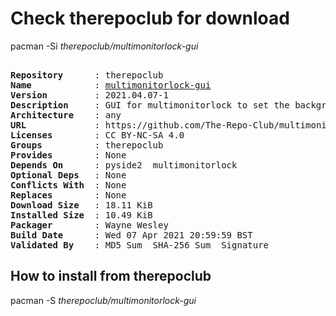 # Check therepoclub for download

pacman -Si *therepoclub/multimonitorlock-gui*

<div class="highlight"><pre class="highlight"><text>
<b>Repository</b>      : therepoclub
<b>Name</b>            : <a href="../../x86_64/multimonitorlock-gui-2021.04.07-1-any.pkg.tar.zst">multimonitorlock-gui</a>
<b>Version</b>         : 2021.04.07-1
<b>Description</b>     : GUI for multimonitorlock to set the background using QT6 and pyside6
<b>Architecture</b>    : any
<b>URL</b>             : https://github.com/The-Repo-Club/multimonitorlock-gui
<b>Licenses</b>        : CC BY-NC-SA 4.0
<b>Groups</b>          : therepoclub
<b>Provides</b>        : None
<b>Depends On</b>      : pyside2  multimonitorlock
<b>Optional Deps</b>   : None
<b>Conflicts With</b>  : None
<b>Replaces</b>        : None
<b>Download Size</b>   : 18.11 KiB
<b>Installed Size</b>  : 10.49 KiB
<b>Packager</b>        : Wayne Wesley <wayne6324@gmail.com>
<b>Build Date</b>      : Wed 07 Apr 2021 20:59:59 BST
<b>Validated By</b>    : MD5 Sum  SHA-256 Sum  Signature
</text></pre></div>

## How to install from therepoclub

pacman -S *therepoclub/multimonitorlock-gui*
